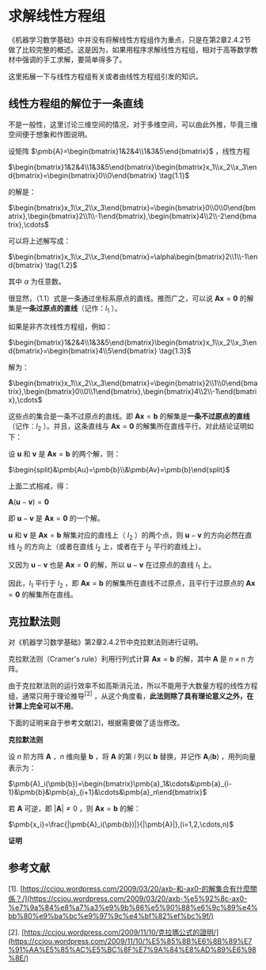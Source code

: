 # 求解线性方程组

《机器学习数学基础》中并没有将解线性方程组作为重点，只是在第2章2.4.2节做了比较完整的概述。这是因为，如果用程序求解线性方程组，相对于高等数学教材中强调的手工求解，要简单得多了。

这里拓展一下与线性方程组有关或者由线性方程组引发的知识。

## 线性方程组的解位于一条直线

不是一般性，这里讨论三维空间的情况，对于多维空间，可以由此外推，毕竟三维空间便于想象和作图说明。

设矩阵 $\pmb{A}=\begin{bmatrix}1&2&4\\1&3&5\end{bmatrix}$ ，线性方程

$\begin{bmatrix}1&2&4\\1&3&5\end{bmatrix}\begin{bmatrix}x_1\\x_2\\x_3\end{bmatrix}=\begin{bmatrix}0\\0\end{bmatrix} \tag{1.1}$

的解是：

$\begin{bmatrix}x_1\\x_2\\x_3\end{bmatrix}=\begin{bmatrix}0\\0\\0\end{bmatrix},\begin{bmatrix}2\\1\\-1\end{bmatrix},\begin{bmatrix}4\\2\\-2\end{bmatrix},\cdots$

可以将上述解写成：

$\begin{bmatrix}x_1\\x_2\\x_3\end{bmatrix}=\alpha\begin{bmatrix}2\\1\\-1\end{bmatrix} \tag{1.2}$

其中 $\alpha$ 为任意数。

很显然，（1.1）式是一条通过坐标系原点的直线。推而广之，可以说 $\pmb{Ax}=\pmb{0}$ 的解集是**一条过原点的直线**（记作：$l_1$ ）。

如果是非齐次线性方程组，例如：

$\begin{bmatrix}1&2&4\\1&3&5\end{bmatrix}\begin{bmatrix}x_1\\x_2\\x_3\end{bmatrix}=\begin{bmatrix}4\\5\end{bmatrix} \tag{1.3}$

解为：

$\begin{bmatrix}x_1\\x_2\\x_3\end{bmatrix}=\begin{bmatrix}2\\1\\0\end{bmatrix},\begin{bmatrix}0\\0\\1\end{bmatrix},\begin{bmatrix}4\\2\\-1\end{bmatrix},\cdots$

这些点的集合是一条不过原点的直线。即 $\pmb{Ax}=\pmb{b}$ 的解集是**一条不过原点的直线**（记作：$l_2$ ）。并且，这条直线与 $\pmb{Ax}=\pmb{0}$ 的解集所在直线平行。对此结论证明如下：

设 $\pmb{u}$ 和 $\pmb{v}$ 是 $\pmb{Ax}=\pmb{b}$ 的两个解，则：

$\begin{split}&\pmb{Au}=\pmb{b}\\&\pmb{Av}=\pmb{b}\end{split}$

上面二式相减，得：

$\pmb{A}(\pmb{u}-\pmb{v})=\pmb{0}$

即 $\pmb{u}-\pmb{v}$ 是 $\pmb{Ax}=\pmb{0}$ 的一个解。

$\pmb{u}$ 和 $\pmb{v}$ 是 $\pmb{Ax}=\pmb{b}$ 解集对应的直线上（ $l_2$ ）的两个点，则 $\pmb{u}-\pmb{v}$ 的方向必然在直线 $l_2$ 的方向上（或者在直线 $l_2$ 上，或者在于 $l_2$ 平行的直线上）。

又因为 $\pmb{u}-\pmb{v}$ 也是 $\pmb{Ax}=\pmb{0}$ 的解，所以 $\pmb{u}-\pmb{v}$ 在过原点的直线 $l_1$ 上。

因此，$l_1$ 平行于 $l_2$ ，即 $\pmb{Ax}=\pmb{b}$ 的解集所在直线不过原点，且平行于过原点的 $\pmb{Ax}=\pmb{0}$ 的解集所在直线。

## 克拉默法则

对《机器学习数学基础》第2章2.4.2节中克拉默法则进行证明。

克拉默法则（Cramer's rule）利用行列式计算 $\pmb{Ax}=\pmb{b}$ 的解，其中 $\pmb{A}$ 是 $n\times n$ 方阵。

由于克拉默法则的运行效率不如高斯消元法，所以不能用于大数量方程的线性方程组，通常只用于理论推导$^{[2]}$ ，从这个角度看，**此法则除了具有理论意义之外，在计算上完全可以不用**。

下面的证明来自于参考文献[2]，根据需要做了适当修改。

**克拉默法则**

设 $n$ 阶方阵 $\pmb{A}$ ，$n$ 维向量 $\pmb{b}$ ，将 $\pmb{A}$ 的第 $i$ 列以 $\pmb{b}$ 替换，并记作 $\pmb{A}_i(\pmb{b})$ ，用列向量表示为：

$\pmb{A}_i(\pmb{b})=\begin{bmatrix}\pmb{a}_1&\cdots&\pmb{a}_{i-1}&\pmb{b}&\pmb{a}_{i+1}&\cdots&\pmb{a}_n\end{bmatrix}$

若 $\pmb{A}$ 可逆，即 $|\pmb{A}|\ne0$ ，则 $\pmb{Ax}=\pmb{b}$ 的解：

$\pmb{x_i}=\frac{|\pmb{A}_i(\pmb{b})|}{|\pmb{A}|},(i=1,2,\cdots,n)$

**证明**



## 参考文献

[1]. [https://ccjou.wordpress.com/2009/03/20/axb-和-ax0-的解集合有什麼關係？/](https://ccjou.wordpress.com/2009/03/20/axb-%e5%92%8c-ax0-%e7%9a%84%e8%a7%a3%e9%9b%86%e5%90%88%e6%9c%89%e4%bb%80%e9%ba%bc%e9%97%9c%e4%bf%82%ef%bc%9f/)

[2]. [https://ccjou.wordpress.com/2009/11/10/克拉瑪公式的證明/](https://ccjou.wordpress.com/2009/11/10/%E5%85%8B%E6%8B%89%E7%91%AA%E5%85%AC%E5%BC%8F%E7%9A%84%E8%AD%89%E6%98%8E/)

